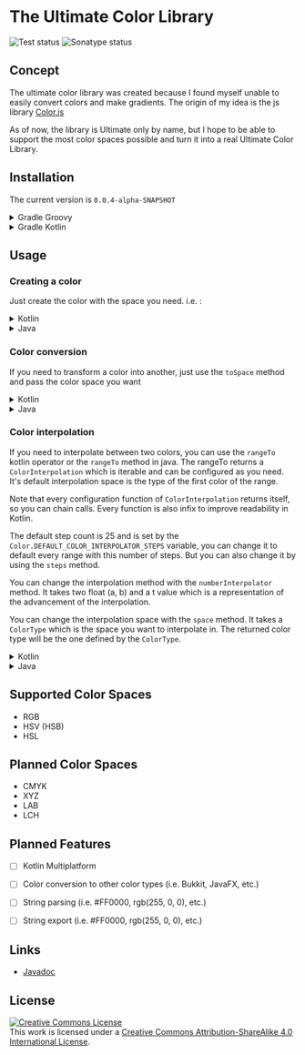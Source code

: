 # The Ultimate Color Library
![Test status](https://img.shields.io/github/actions/workflow/status/MoreOwO/UltimateColorLibrary/gradle-test.yml?style=for-the-badge&logo=github&label=Tests)
![Sonatype status](https://img.shields.io/nexus/s/app.moreo/ultimate-color-library?server=https%3A%2F%2Fs01.oss.sonatype.org%2F&style=for-the-badge&label=Sonatype)

## Concept
The ultimate color library was created because I found myself unable to easily convert colors and make gradients.
The origin of my idea is the js library [Color.js](https://colorjs.io/)

As of now, the library is Ultimate only by name, but I hope to be able to support the most color spaces possible and turn it into a real Ultimate Color Library.

## Installation

The current version is ``0.0.4-alpha-SNAPSHOT``

<details>
<summary> Gradle Groovy </summary>

```groovy
repositories {
    maven {
        url = "https://s01.oss.sonatype.org/content/repositories/snapshots/"
    }
}

dependencies {
    implementation("app.moreo:ultimate-color-library:CURRENT_VERSION")
}
```
</details>

<details>
<summary> Gradle Kotlin</summary>

```kotlin
repositories {
    maven("https://s01.oss.sonatype.org/content/repositories/snapshots/")
}

dependencies {
    implementation("app.moreo:ultimate-color-library:CURRENT_VERSION")
}
```
</details>

## Usage

### Creating a color
Just create the color with the space you need. i.e. :
<details>
<summary>Kotlin</summary>

```kotlin
import app.moreo.ucl.colors.RGBColor

val color = RGBColor(1.0, 0.0, 0.0, 0.0)
```
</details>

<details>
<summary>Java</summary>

```java
import app.moreo.ucl.colors.RGBColor;

class Main {
    public static void main(String[] args) {
        RGBColor color = new RGBColor(1.0, 0.0, 0.0, 0.0);
    }
}
```
</details>

### Color conversion
If you need to transform a color into another, just use the `toSpace` method and pass the color space you want

<details>
<summary>Kotlin</summary>

```kotlin
import app.moreo.ucl.enums.ColorType
import app.moreo.ucl.colors.*

val color: RGBColor = RGBColor(1.0, 1.0, 0.0, 1.0) // RGBColor(red=1.0, green=1.0, blue=0.0, alpha=1.0)
val hsvColor: HSVColor = color.toColor(ColorType.HSV) // HSVColor(hue=1.0471976, saturation=1.0, value=1.0, alpha=1.0)
```
</details>

<details>
<summary>Java</summary>

```java
import app.moreo.ucl.enums.ColorType;
import app.moreo.ucl.colors.*;

class Main {
    public static void main(String[] args) {
        RGBColor color = new RGBColor(1.0, 1.0, 0.0, 1.0); // RGBColor(red=1.0, green=1.0, blue=0.0, alpha=1.0)
        HSVColor hsvColor = color.toColor(ColorType.HSV); // HSVColor(hue=1.0471976, saturation=1.0, value=1.0, alpha=1.0)
    }
}
```
</details>

### Color interpolation
If you need to interpolate between two colors, you can use the `rangeTo` kotlin operator or the `rangeTo` method in java.
The rangeTo returns a `ColorInterpolation` which is iterable and can be configured as you need. 
It's default interpolation space is the type of the first color of the range.

Note that every configuration function of ``ColorInterpolation`` returns itself, so you can chain calls. Every function is also infix to improve readability in Kotlin.

The default step count is 25 and is set by the `Color.DEFAULT_COLOR_INTERPOLATOR_STEPS` variable, you can change it to default every range with this number of steps. But you can also change it by using the `steps` method.

You can change the interpolation method with the `numberInterpolator` method. It takes two float (a, b) and a t value which is a representation of the advancement of the interpolation.

You can change the interpolation space with the `space` method. It takes a `ColorType` which is the space you want to interpolate in. The returned color type will be the one defined by the `ColorType`.
<details>
<summary>Kotlin</summary>

```kotlin
import app.moreo.ucl.enums.ColorType
import app.moreo.ucl.colors.*

val color1: RGBColor = RGBColor(1.0, 0.0, 0.0, 1.0)
val color2: HSLColor = HSLColor(120, 100, 100, 1.0)

for (x in color1..color2 steps 10 numberInterpolator { a, b, t -> a + (b - a) * t } space ColorType.HSL path InterpolationPath.LONGEST) {
    println(x)
}
```
</details>

<details>
<summary>Java</summary>

```java
import app.moreo.ucl.enums.ColorType;
import app.moreo.ucl.colors.*;

class Main {
    public static void main(String[] args) {
        RGBColor color1 = RGBColor(1.0, 0.0, 0.0, 1.0);
        HSLColor color2 = HSLColor(120, 100, 100, 1.0);
        
        for (HSLColor x: color1.rangeTo(color2).steps(10).numberInterpolator((Float a, Float b, Float t) -> a + (b - a) * t ).space(ColorType.HSL).path(InterpolationPath.LONGEST)) {
            System.out.println(x);
        }
    }
}
```
</details>

## Supported Color Spaces
- RGB
- HSV (HSB)
- HSL

## Planned Color Spaces
- CMYK
- XYZ
- LAB
- LCH

## Planned Features
- [ ] Kotlin Multiplatform
- [ ] Color conversion to other color types (i.e. Bukkit, JavaFX, etc.)
- [ ] String parsing (i.e. #FF0000, rgb(255, 0, 0), etc.)
- [ ] String export (i.e. #FF0000, rgb(255, 0, 0), etc.)


## Links
- [Javadoc](https://docs.moreo.app/ucl/javadoc)

## License
<a rel="license" href="http://creativecommons.org/licenses/by-sa/4.0/"><img alt="Creative Commons License" style="border-width:0" src="https://i.creativecommons.org/l/by-sa/4.0/88x31.png" /></a><br />This work is licensed under a <a rel="license" href="http://creativecommons.org/licenses/by-sa/4.0/">Creative Commons Attribution-ShareAlike 4.0 International License</a>.
